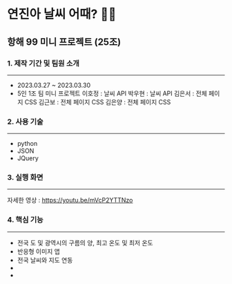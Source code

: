 # 연진아 날씨 어때? 🐱‍🏍
항해 99 미니 프로젝트 (25조)
---


### 1. 제작 기간 및 팀원 소개 
---
+ 2023.03.27 ~ 2023.03.30
+ 5인 1조 팀 미니 프로젝트 
    이호정 : 날씨 API
    박우현 : 날씨 API
    김은서 : 전체 페이지 CSS
    김근보 : 전체 페이지 CSS
    김은양 : 전체 페이지 CSS
    

### 2. 사용 기술
---
+ python
+ JSON
+ JQuery


### 3. 실행 화면
---

자세한 영상 : https://youtu.be/mVcP2YTTNzo


### 4. 핵심 기능
---
+ 전국 도 및 광역시의 구름의 양, 최고 온도 및 최저 온도
+ 반응형 이미지 앱
+ 전국 날씨와 지도 연동
+ 
+ 




